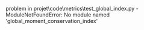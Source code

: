 problem in projet\code\metrics\test_global_index.py - ModuleNotFoundError: No module named 'global_moment_conservation_index'
